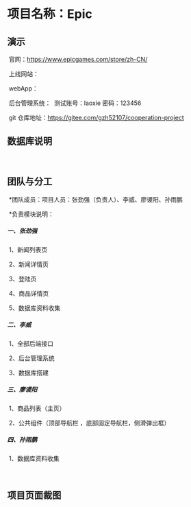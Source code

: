# 项目名称：Epic

## 演示

​ 官网：https://www.epicgames.com/store/zh-CN/

​ 上线网站：

​ webApp：

​ 后台管理系统：
​ 测试账号：laoxie 密码：123456

​ git 仓库地址：https://gitee.com/gzh52107/cooperation-project

## 数据库说明

​

## 团队与分工

​ \*团队成员：项目人员：张劲强（负责人）、李威、廖谡阳、孙雨鹏

​ \*负责模块说明：

##### 一、张劲强

​ 1、新闻列表页

​ 2、新闻详情页

​ 3、登陆页

​ 4、商品详情页

​ 5、数据库资料收集

##### 二、李威

​ 1、全部后端接口

​ 2、后台管理系统

​ 3、数据库搭建

##### 三、廖谡阳

​ 1、商品列表（主页）

​ 2、公共组件（顶部导航栏 ，底部固定导航栏，侧滑弹出框）

##### 四、孙雨鹏

​ 1、数据库资料收集

​

## 项目页面裁图

​
